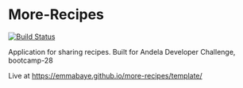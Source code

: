 # More-Recipes
[![Build Status](https://travis-ci.org/emmabaye/more-recipes.svg?branch=development)](https://travis-ci.org/emmabaye/more-recipes)

Application for sharing recipes. Built for Andela Developer Challenge, bootcamp-28

Live at https://emmabaye.github.io/more-recipes/template/
